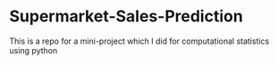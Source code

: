 # Supermarket-Sales-Prediction
This is a repo for a mini-project which I did for computational statistics using python
